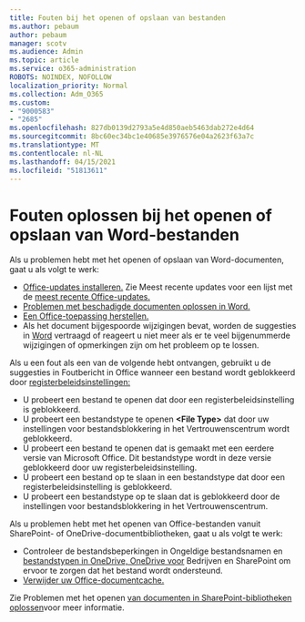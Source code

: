```yaml
---
title: Fouten bij het openen of opslaan van bestanden
ms.author: pebaum
author: pebaum
manager: scotv
ms.audience: Admin
ms.topic: article
ms.service: o365-administration
ROBOTS: NOINDEX, NOFOLLOW
localization_priority: Normal
ms.collection: Adm_O365
ms.custom:
- "9000583"
- "2685"
ms.openlocfilehash: 827db0139d2793a5e4d850aeb5463dab272e4d64
ms.sourcegitcommit: 8bc60ec34bc1e40685e3976576e04a2623f63a7c
ms.translationtype: MT
ms.contentlocale: nl-NL
ms.lasthandoff: 04/15/2021
ms.locfileid: "51813611"
---
```

# <a name="resolve-errors-opening-or-saving-word-files"></a>Fouten oplossen bij het openen of opslaan van Word-bestanden

Als u problemen hebt met het openen of opslaan van Word-documenten, gaat u als volgt te werk:

- [Office-updates installeren.](https://support.office.com/article/2ab296f3-7f03-43a2-8e50-46de917611c5) Zie Meest recente updates voor een lijst met de [meest recente Office-updates.](https://docs.microsoft.com/officeupdates/office-updates-msi)
- [Problemen met beschadigde documenten oplossen in Word.](https://docs.microsoft.com/office/troubleshoot/word/damaged-documents-in-word)
- [Een Office-toepassing herstellen.](https://support.office.com/Article/Repair-an-Office-application-7821d4b6-7c1d-4205-aa0e-a6b40c5bb88b)
- Als het document bijgespoorde wijzigingen bevat, worden de suggesties in [Word](https://docs.microsoft.com/office/troubleshoot/word/word-stops-responding) vertraagd of reageert u niet meer als er te veel bijgenummerde wijzigingen of opmerkingen zijn om het probleem op te lossen.

Als u een fout als een van de volgende hebt ontvangen, gebruikt u de suggesties in Foutbericht in Office wanneer een bestand wordt geblokkeerd door [registerbeleidsinstellingen:](https://docs.microsoft.com/office/troubleshoot/settings/file-blocked-in-office)

- U probeert een bestand te openen dat door een registerbeleidsinstelling is geblokkeerd.
- U probeert een bestandstype te openen **\<File Type\>** dat door uw instellingen voor bestandsblokkering in het Vertrouwenscentrum wordt geblokkeerd.
- U probeert een bestand te openen dat is gemaakt met een eerdere versie van Microsoft Office. Dit bestandstype wordt in deze versie geblokkeerd door uw registerbeleidsinstelling.
- U probeert een bestand op te slaan in een bestandstype dat door een registerbeleidsinstelling is geblokkeerd.
- U probeert een bestandstype op te slaan dat is geblokkeerd door de instellingen voor bestandsblokkering in het Vertrouwenscentrum.

Als u problemen hebt met het openen van Office-bestanden vanuit SharePoint- of OneDrive-documentbibliotheken, gaat u als volgt te werk:

- Controleer de bestandsbeperkingen in Ongeldige bestandsnamen en [bestandstypen in OneDrive, OneDrive voor](https://support.office.com/article/64883a5d-228e-48f5-b3d2-eb39e07630fa) Bedrijven en SharePoint om ervoor te zorgen dat het bestand wordt ondersteund. 
- [Verwijder uw Office-documentcache.](https://support.office.com/article/b1d3765e-d71b-4bb8-99ca-acd22c42995d
) 

Zie Problemen met het openen [van documenten in SharePoint-bibliotheken oplossen](https://support.office.com/article/31329fa1-4ad0-47fc-95d8-bb0c5b12a536)voor meer informatie.